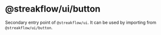 # @streakflow/ui/button

Secondary entry point of `@streakflow/ui`. It can be used by importing from `@streakflow/ui/button`.
